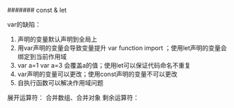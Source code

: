 ####### const & let

var的缺陷：
1. 声明的变量默认声明到全局上
2. 用var声明的变量会导致变量提升 var function import  ；使用let声明的变量会绑定到当前作用域
3. var a=1 var a=3 会覆盖a的值；使用let可以保证代码命名不重复
4. var声明的变量可以更改；使用const声明的变量不可以更改
5. 自执行函数可以解决作用域问题

展开运算符： 合并数组、合并对象
剩余运算符： 

